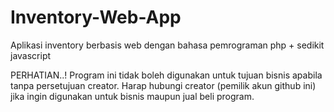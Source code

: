 # Inventory-Web-App
Aplikasi inventory berbasis web dengan bahasa pemrograman php + sedikit javascript

PERHATIAN..! Program ini tidak boleh digunakan untuk tujuan bisnis apabila tanpa persetujuan creator. 
Harap hubungi creator (pemilik akun github ini) jika ingin digunakan untuk bisnis maupun jual beli program.
